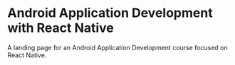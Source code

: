 
# Android Application Development with React Native

A landing page for an Android Application Development course focused on React Native.

